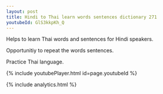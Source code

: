 ```yaml
---
layout: post
title: Hindi to Thai learn words sentences dictionary 271 
youtubeId: GlS3kkpKh_Q
---
```

 
 
Helps to learn Thai words and sentences for Hindi speakers.

Opportunitiy to repeat the words sentences. 

Practice Thai language. 
 
{% include youtubePlayer.html id=page.youtubeId %}
 
 
{% include analytics.html %}